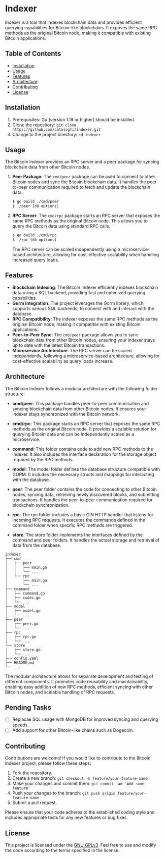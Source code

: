 # Indexer

Indexer is a tool that indexes blockchain data and provides efficient querying capabilities for Bitcoin-like blockchains. It exposes the same RPC methods as the original Bitcoin node, making it compatible with existing Bitcoin applications.

## Table of Contents

- [Installation](#installation)
- [Usage](#usage)
- [Features](#features)
- [Architecture](#architecture)
- [Contributing](#contributing)
- [License](#license)

## Installation

1. Prerequisites: Go (version 1.18 or higher) should be installed.
2. Clone the repository: `git clone https://github.com/catalogfi/indexer.git`
3. Change to the project directory: `cd indexer`

## Usage

The Bitcoin Indexer provides an RPC server and a peer package for syncing blockchain data from other Bitcoin nodes.

1. **Peer Package**: The `cmd/peer` package can be used to connect to other Bitcoin nodes and sync the Bitcoin blockchain data. It handles the peer-to-peer communication required to fetch and update the blockchain data. 

   ```bash
   $ go build ./cmd/peer
   $ ./peer [db options]
   ```

2. **RPC Server**: The `cmd/rpc` package starts an RPC server that exposes the same RPC methods as the original Bitcoin node. This allows you to query the Bitcoin data using standard RPC calls.

   ```bash
   $ go build ./cmd/rpc
   $ ./rpc [db options]
   ```

   The RPC server can be scaled independently using a microservice-based architecture, allowing for cost-effective scalability when handling increased query loads.

## Features

- **Blockchain Indexing**: The Bitcoin Indexer efficiently indexes blockchain data using a SQL backend, providing fast and optimized querying capabilities.
- **Gorm Integration**: The project leverages the Gorm library, which supports various SQL backends, to connect with and interact with the database.
- **RPC Compatibility**: The indexer exposes the same RPC methods as the original Bitcoin node, making it compatible with existing Bitcoin applications.
- **Peer-to-Peer Sync**: The `cmd/peer` package allows you to sync blockchain data from other Bitcoin nodes, ensuring your indexer stays up to date with the latest Bitcoin transactions. 
- **Microservice Architecture**: The RPC server can be scaled independently, following a microservice-based architecture, allowing for cost-effective scalability as query loads increase.

## Architecture

The Bitcoin Indexer follows a modular architecture with the following folder structure:

- **cmd/peer**: This package handles peer-to-peer communication and syncing blockchain data from other Bitcoin nodes. It ensures your indexer stays synchronized with the Bitcoin network.

- **cmd/rpc**: This package starts an RPC server that exposes the same RPC methods as the original Bitcoin node. It provides a scalable solution for querying Bitcoin data and can be independently scaled as a microservice.

- **command**: This folder contains code to add new RPC methods to the indexer. It also includes the interface declaration for the storage object required by the RPC methods.

- **model**: The model folder defines the database structure compatible with GORM. It includes the necessary structs and mappings for interacting with the database.

- **peer**: The peer folder contains the code for connecting to other Bitcoin nodes, syncing data, retrieving newly discovered blocks, and submitting transactions. It handles the peer-to-peer communication required for blockchain synchronization.

- **rpc**: The rpc folder includes a basic GIN HTTP handler that listens for incoming RPC requests. It executes the commands defined in the command folder when specific RPC methods are triggered.

- **store**: The store folder implements the interfaces defined by the command and peer folders. It handles the actual storage and retrieval of data from the database.

```
indexer
├── cmd
│   ├── peer
│   │   ├── main.go
│   │   └── ...
│   └── rpc
│       ├── main.go
│       └── ...
├── command
│   ├── command.go
│   ├── codec.go
│   └── ...
├── model
│   ├── model.go
│   └── ...
├── peer
│   ├── peer.go
│   └── ...
├── rpc
│   ├── rpc.go
│   └── ...
└── store
│   ├── store.go
│   └── ...
├── config.yaml
├── README.md
└── ...
```

The modular architecture allows for separate development and testing of different components. It promotes code reusability and maintainability, enabling easy addition of new RPC methods, efficient syncing with other Bitcoin nodes, and scalable handling of RPC requests.

## Pending Tasks

- [ ] Replacae SQL usage with MongoDB for improved syncing and querying speeds.
- [ ] Add support for other Bitcoin-like chains such as Dogecoin.

## Contributing

Contributions are welcome! If you would like to contribute to the Bitcoin Indexer project, please follow these steps:

1. Fork the repository.
2. Create a new branch: `git checkout -b feature/your-feature-name`
3. Make your changes and commit them: `git commit -am 'Add some feature'`
4. Push your changes to the branch: `git push origin feature/your-feature-name`
5. Submit a pull request.

Please ensure that your code adheres to the established coding style and includes appropriate tests for any new features or bug fixes.

## License

This project is licensed under the [GNU GPLv3](LICENSE). Feel free to use and modify the code according to the terms specified in the license.
